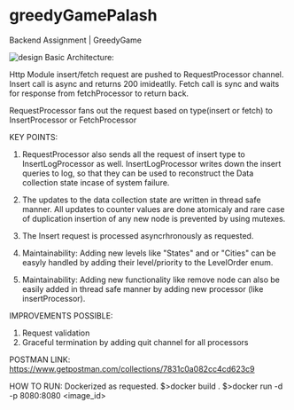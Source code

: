 # greedyGamePalash
Backend Assignment | GreedyGame

![design](https://i.imgur.com/5eDfsXX.jpg)
Basic Architecture:

Http Module insert/fetch request are pushed to RequestProcessor channel. Insert call is async and returns 200 imideatlly. Fetch call is sync and waits for response from fetchProcessor to return back. 

RequestProcessor fans out the request based on type(insert or fetch) to InsertProcessor or FetchProcessor


KEY POINTS:
1) RequestProcessor also sends all the request of insert type to InsertLogProcessor as well. InsertLogProcessor writes down the insert queries to log, so that they can be used to reconstruct the Data collection state incase of system failure.

2) The updates to the data collection state are written in thread safe manner. All updates to counter values are done atomicaly and rare case of duplication insertion of any new node is prevented by using mutexes.

3) The Insert request is processed asyncrhronously as requested.

4) Maintainability: Adding new levels like "States" and or "Cities" can be easyly handled by adding their level/priority to the LevelOrder enum.

5) Maintainability: Adding new functionality like remove node can also be easily added in thread safe manner by adding new processor (like insertProcessor). 


IMPROVEMENTS POSSIBLE:
1) Request validation
2) Graceful termination by adding quit channel for all processors

POSTMAN LINK:
https://www.getpostman.com/collections/7831c0a082cc4cd623c9

HOW TO RUN:
Dockerized as requested. 
$>docker build .
$>docker run -d -p 8080:8080 <image_id>
